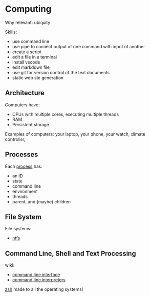 # Computing

Why relevant: ubiquity

Skills:

* use command line
* use pipe to connect output of one command with input of another
* create a script
* edit a file in a terminal
* install vscode
* edit markdown file
* use git for version control of the text documents
* static web ste generation

## Architecture

Computers have:

* CPUs with multiple cores, executing multiple threads
* RAM
* Persistent storage

Examples of computers: your laptop, your phone, your watch, climate controller,

## Processes

Each [process](https://en.wikipedia.org/wiki/Process_(computing)) has:

* an ID
* state
* command line
* environment
* threads
* parent, and (maybe) children


## File System

File systems:

* [ntfs](https://en.wikipedia.org/wiki/NTFS)

## Command Line, Shell and Text Processing

wiki:

* [command line interface](https://en.wikipedia.org/wiki/Command-line_interface)
* [command line interpreters](https://en.wikipedia.org/wiki/List_of_command-line_interpreters)

[zsh](https://en.wikipedia.org/wiki/Z_shell) made to all the operating systems!
